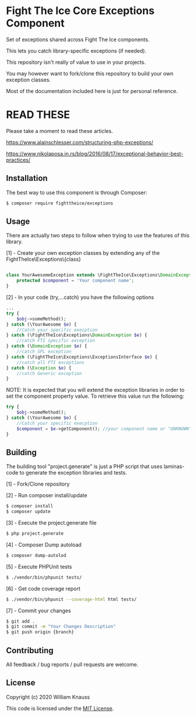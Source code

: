 # Fight The Ice Core Exceptions Component

Set of exceptions shared across Fight The Ice components. 

This lets you catch library-specific exceptions (if needed).

This repository isn't really of value to use in your projects. 

You may however want to fork/clone this repository to build your own exception classes.

Most of the documentation included here is just for personal reference.

# READ THESE
Please take a moment to read these articles.

https://www.alainschlesser.com/structuring-php-exceptions/

https://www.nikolaposa.in.rs/blog/2016/08/17/exceptional-behavior-best-practices/


## Installation

The best way to use this component is through Composer:

```BASH
$ composer require fighttheice/exceptions
```

## Usage

There are actually two steps to follow when trying to use the features of this library.

[1] - Create your own exception classes by extending any of the FightTheIce\Exceptions\\{class}

```php

class YourAwesomeException extends \FightTheIce\Exceptions\DomainException {
	protected $component = 'Your component name';
}
```

[2] - In your code (try,...catch) you have the following options
```php
...
try {
	$obj->someMethod();
} catch (\YourAwesome $e) {
	//Catch your specific execption
} catch (\FightTheIce\Exceptions\DomainException $e) {
	//catch FTI specific exception
} catch (\DomainException $e) {
	//catch SPL exception
} catch (\FightTheIce\Exceptions\ExceptionsInterface $e) {
	//catch all FTI exceptions
} catch (\Exception $e) {
	//catch Generic exception
}
```

NOTE: It is expected that you will extend the exception libraries in order to set the component property value.
To retrieve this value run the following:
```php
try {
	$obj->someMethod();
} catch (\YourAwesome $e) {
	//Catch your specific execption
	$component = $e->getComponent(); //your component name or "UNKNOWN"
}
```

## Building

The building tool "project.generate" is just a PHP script that uses laminas-code to generate the exception libraries and tests. 

[1] - Fork/Clone repository

[2] - Run composer install/update
```bash
$ composer install
$ composer update
```

[3] - Execute the project.generate file
```bash
$ php project.generate
```

[4] - Composer Dump autoload
```bash
$ composer dump-autolod
```

[5] - Execute PHPUnit tests
```bash
$ ./vendor/bin/phpunit tests/
```

[6] - Get code coverage report
```bash
$ ./vendor/bin/phpunit --coverage-html html tests/
```

[7] - Commit your changes
```bash
$ git add .
$ git commit -m "Your Changes Description"
$ git push origin {branch}
```

## Contributing

All feedback / bug reports / pull requests are welcome.

## License

Copyright (c) 2020 William Knauss

This code is licensed under the [MIT License](LICENSE).